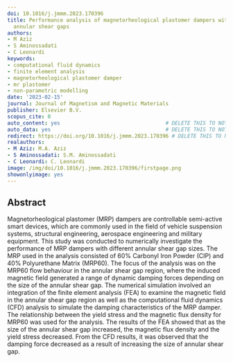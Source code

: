```yaml
---
doi: 10.1016/j.jmmm.2023.170396
title: Performance analysis of magnetorheological plastomer dampers with different
  annular shear gaps
authors:
- M Aziz
- S Aminossadati
- C Leonardi
keywords:
- computational fluid dynamics
- finite element analysis
- magnetorheological plastomer damper
- mr plastomer
- non-parametric modelling
date: '2023-02-15'
journal: Journal of Magnetism and Magnetic Materials
publisher: Elsevier B.V.
scopus_cite: 0
auto_content: yes                                  # DELETE THIS TO NOT AUTO GENERATE CONTENT
auto_data: yes                                     # DELETE THIS TO NOT AUTO GENERATE METADATA
redirect: https://doi.org/10.1016/j.jmmm.2023.170396 # DELETE THIS TO NOT REDIRECT
realauthors:
- M Aziz: M.A. Aziz
- S Aminossadati: S.M. Aminossadati
- C Leonardi: C. Leonardi
image: /img/doi/10.1016/j.jmmm.2023.170396/firstpage.png
showonlyimage: yes
---
```



## Abstract
Magnetorheological plastomer (MRP) dampers are controllable semi-active smart devices, which are commonly used in the field of vehicle suspension systems, structural engineering, aerospace engineering and military equipment. This study was conducted to numerically investigate the performance of MRP dampers with different annular shear gap sizes. The MRP used in the analysis consisted of 60% Carbonyl Iron Powder (CIP) and 40% Polyurethane Matrix (MRP60). The focus of the analysis was on the MRP60 flow behaviour in the annular shear gap region, where the induced magnetic field generated a range of dynamic damping forces depending on the size of the annular shear gap. The numerical simulation involved an integration of the finite element analysis (FEA) to examine the magnetic field in the annular shear gap region as well as the computational fluid dynamics (CFD) analysis to simulate the damping characteristics of the MRP damper. The relationship between the yield stress and the magnetic flux density for MRP60 was used for the analysis. The results of the FEA showed that as the size of the annular shear gap increased, the magnetic flux density and the yield stress decreased. From the CFD results, it was observed that the damping force decreased as a result of increasing the size of annular shear gap.
